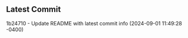 
## Latest Commit
1b24710 - Update README with latest commit info (2024-09-01 11:49:28 -0400) <Yunxi-Zhou>
